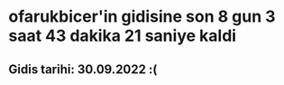 # ofarukbicer'in gidisine son 8 gun 3 saat 43 dakika 21 saniye kaldi

## Gidis tarihi: 30.09.2022 :(